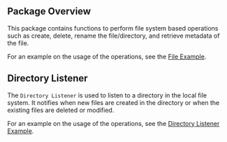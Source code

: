 ## Package Overview

This package contains functions to perform file system based operations such as create, delete, rename the
file/directory, and retrieve metadata of the file.

For an example on the usage of the operations, see the [File Example](https://ballerina.io/learn/by-example/file.html).

## Directory Listener 

The `Directory Listener` is used to listen to a directory in the local file system. It notifies when new files are created in the directory or when the existing files are deleted or modified.

For an example on the usage of the operations, see the [Directory Listener Example](https://ballerina.io/learn/by-example/directory-listener.html).

